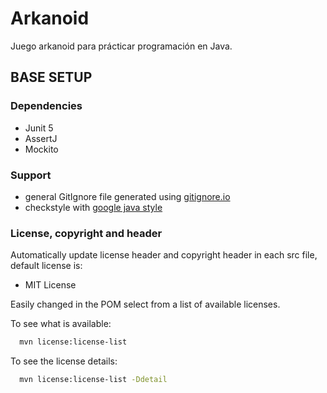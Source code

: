 # Arkanoid

Juego arkanoid para prácticar programación en Java.

## BASE SETUP

### Dependencies

* Junit 5
* AssertJ
* Mockito

### Support

* general GitIgnore file generated using [gitignore.io](https://www.gitignore.io)
* checkstyle with [google java style](https://checkstyle.sourceforge.io/google_style.html)

### License, copyright and header

Automatically update license header and copyright header in each src file, default license is:

* MIT License

Easily changed in the POM select from a list of available licenses.

To see what is available:

```bash
  mvn license:license-list
```

To see the license details:

```bash
  mvn license:license-list -Ddetail
```
